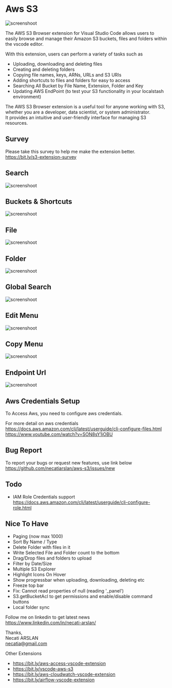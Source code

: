 # Aws S3 

![screenshoot](media/psc-main-screen.png)

The AWS S3 Browser extension for Visual Studio Code allows users to easily browse and manage their Amazon S3 buckets, files and folders within the vscode editor.

With this extension, users can perform a variety of tasks such as 
- Uploading, downloading and deleting files
- Creating and deleting folders
- Copying file names, keys, ARNs, URLs and S3 URIs
- Adding shortcuts to files and folders for easy to access
- Searching All Bucket by File Name, Extension, Folder and Key
- Updating AWS EndPoint (to test your S3 functionality in your localstash environment)

The AWS S3 Browser extension is a useful tool for anyone working with S3, whether you are a developer, data scientist, or system administrator. \
It provides an intuitive and user-friendly interface for managing S3 resources.

## Survey
Please take this survey to help me make the extension better.\
https://bit.ly/s3-extension-survey

## Search
![screenshoot](media/psc-search.png)

## Buckets & Shortcuts
![screenshoot](media/psc-treeview.png)

## File
![screenshoot](media/psc-file.png)

## Folder
![screenshoot](media/psc-empty-folder.png)

## Global Search
![screenshoot](media/psc-global-search.png)

## Edit Menu
![screenshoot](media/psc-edit-combo.png)

## Copy Menu
![screenshoot](media/psc-copy-combo.png)

## Endpoint Url
![screenshoot](media/endpoint_url.png)

## Aws Credentials Setup
To Access Aws, you need to configure aws credentials. 

For more detail on aws credentials \
https://docs.aws.amazon.com/cli/latest/userguide/cli-configure-files.html \
https://www.youtube.com/watch?v=SON8sY1iOBU

## Bug Report
To report your bugs or request new features, use link below\
https://github.com/necatiarslan/aws-s3/issues/new


## Todo
- IAM Role Credentials support https://docs.aws.amazon.com/cli/latest/userguide/cli-configure-role.html

## Nice To Have
- Paging (now max 1000)
- Sort By Name / Type
- Delete Folder with files in it
- Write Selected File and Folder count to the bottom
- Drag/Drop files and folders to upload
- Filter by Date/Size
- Multiple S3 Explorer
- Highlight Icons On Hover
- Show progressbar when uploading, downloading, deleting etc
- Freeze top bar
- Fix: Cannot read properties of null (reading '_panel')
- S3.getBucketAcl to get permissions and enable/disable command buttons
- Local folder sync

Follow me on linkedin to get latest news \
https://www.linkedin.com/in/necati-arslan/

Thanks, \
Necati ARSLAN \
necatia@gmail.com


Other Extensions
- https://bit.ly/aws-access-vscode-extension
- https://bit.ly/vscode-aws-s3
- https://bit.ly/aws-cloudwatch-vscode-extension
- https://bit.ly/airflow-vscode-extension